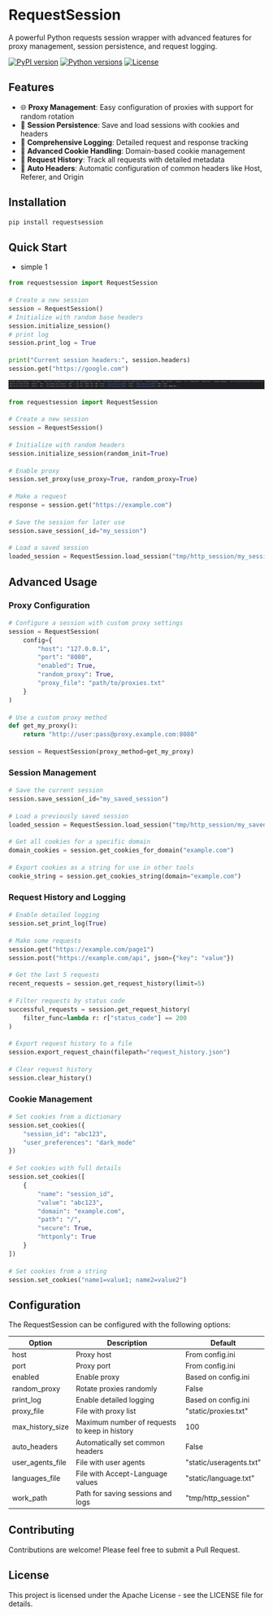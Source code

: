 # RequestSession

A powerful Python requests session wrapper with advanced features for proxy management, session persistence, and request logging.

[![PyPI version](https://img.shields.io/pypi/v/requestsession.svg)](https://pypi.org/project/requestsession/)
[![Python versions](https://img.shields.io/pypi/pyversions/requestsession.svg)](https://pypi.org/project/requestsession/)
[![License](https://img.shields.io/github/license/yourusername/requestsession.svg)](https://github.com/yourusername/requestsession/blob/main/LICENSE)

## Features

- 🌐 **Proxy Management**: Easy configuration of proxies with support for random rotation
- 💾 **Session Persistence**: Save and load sessions with cookies and headers
- 📝 **Comprehensive Logging**: Detailed request and response tracking
- 🍪 **Advanced Cookie Handling**: Domain-based cookie management
- 🔄 **Request History**: Track all requests with detailed metadata
- 🔧 **Auto Headers**: Automatic configuration of common headers like Host, Referer, and Origin

## Installation

```bash
pip install requestsession
```

## Quick Start

- simple 1
```python
from requestsession import RequestSession

# Create a new session
session = RequestSession()
# Initialize with random base headers
session.initialize_session()
# print log
session.print_log = True

print("Current session headers:", session.headers)
session.get("https://google.com")
```

![example 1](assets/example1.png)


```python
from requestsession import RequestSession

# Create a new session
session = RequestSession()

# Initialize with random headers
session.initialize_session(random_init=True)

# Enable proxy
session.set_proxy(use_proxy=True, random_proxy=True)

# Make a request
response = session.get("https://example.com")

# Save the session for later use
session.save_session(_id="my_session")

# Load a saved session
loaded_session = RequestSession.load_session("tmp/http_session/my_session.json")
```

## Advanced Usage

### Proxy Configuration

```python
# Configure a session with custom proxy settings
session = RequestSession(
    config={
        "host": "127.0.0.1",
        "port": "8080",
        "enabled": True,
        "random_proxy": True,
        "proxy_file": "path/to/proxies.txt"
    }
)

# Use a custom proxy method
def get_my_proxy():
    return "http://user:pass@proxy.example.com:8080"

session = RequestSession(proxy_method=get_my_proxy)
```

### Session Management

```python
# Save the current session
session.save_session(_id="my_saved_session")

# Load a previously saved session
loaded_session = RequestSession.load_session("tmp/http_session/my_saved_session.json")

# Get all cookies for a specific domain
domain_cookies = session.get_cookies_for_domain("example.com")

# Export cookies as a string for use in other tools
cookie_string = session.get_cookies_string(domain="example.com")
```

### Request History and Logging

```python
# Enable detailed logging
session.set_print_log(True)

# Make some requests
session.get("https://example.com/page1")
session.post("https://example.com/api", json={"key": "value"})

# Get the last 5 requests
recent_requests = session.get_request_history(limit=5)

# Filter requests by status code
successful_requests = session.get_request_history(
    filter_func=lambda r: r["status_code"] == 200
)

# Export request history to a file
session.export_request_chain(filepath="request_history.json")

# Clear request history
session.clear_history()
```

### Cookie Management

```python
# Set cookies from a dictionary
session.set_cookies({
    "session_id": "abc123",
    "user_preferences": "dark_mode"
})

# Set cookies with full details
session.set_cookies([
    {
        "name": "session_id",
        "value": "abc123",
        "domain": "example.com",
        "path": "/",
        "secure": True,
        "httponly": True
    }
])

# Set cookies from a string
session.set_cookies("name1=value1; name2=value2")
```

## Configuration

The RequestSession can be configured with the following options:

| Option | Description | Default |
|--------|-------------|---------|
| host | Proxy host | From config.ini |
| port | Proxy port | From config.ini |
| enabled | Enable proxy | Based on config.ini |
| random_proxy | Rotate proxies randomly | False |
| print_log | Enable detailed logging | Based on config.ini |
| proxy_file | File with proxy list | "static/proxies.txt" |
| max_history_size | Maximum number of requests to keep in history | 100 |
| auto_headers | Automatically set common headers | False |
| user_agents_file | File with user agents | "static/useragents.txt" |
| languages_file | File with Accept-Language values | "static/language.txt" |
| work_path | Path for saving sessions and logs | "tmp/http_session" |

## Contributing

Contributions are welcome! Please feel free to submit a Pull Request.

## License

This project is licensed under the Apache License - see the LICENSE file for details.